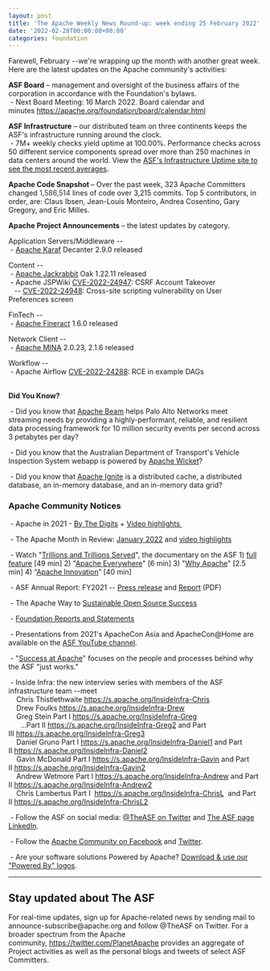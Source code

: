 ```yaml
---
layout: post
title: 'The Apache Weekly News Round-up: week ending 25 February 2022'
date: '2022-02-28T00:00:00+00:00'
categories: foundation
---
```

<p></p><p></p><p></p><p></p><p></p><p></p><p></p><p></p><p></p><p></p><p></p><p></p><p></p><p></p><p></p><p></p><p></p><p></p><p>Farewell, February --we're wrapping up the month with another great week. Here are the latest updates on the Apache
 community's activities:</p><span style="font-weight: 700;">ASF Board</span>&nbsp;– management and oversight of the business affairs of the corporation in accordance with the Foundation's bylaws.<br>&nbsp;- Next Board Meeting: 16 March 2022. Board calendar and minutes&nbsp;<a href="https://apache.org/foundation/board/calendar.html" target="_blank">https://apache.org/foundation/board/calendar.html</a><p></p><p><span style="font-weight: 700;">ASF Infrastructure</span>&nbsp;– our distributed team on three continents keeps the ASF's infrastructure running around the clock.<br>&nbsp;-
 7M+ weekly checks yield uptime at 100.00%. Performance checks across 50 
different service components spread over more than 250 machines in data 
centers around the world. View the <a href="http://www.apache.org/uptime/" target="_blank">ASF's Infrastructure Uptime site to see the most recent averages</a>. <br></p><p><span style="font-weight: 700;">Apache Code Snapshot&nbsp;</span>–
 Over the past week, 323 Apache Committers changed <span style="color: rgb(51, 51, 51);">1,586,514 </span>lines of 
code over 3,215 commits. Top 5 contributors, in order, are: Claus Ibsen, Jean-Louis Monteiro, Andrea Cosentino, Gary Gregory, and Eric Milles.&nbsp; <span></span></p><p><span style="font-weight: 700;"></span></p><p><span style="font-weight: 700;">Apache Project Announcements</span>&nbsp;– the latest updates by category.</p>Application Servers/Middleware --<br>&nbsp;- <a href="https://karaf.apache.org/" target="_blank">Apache </a><span class="il"><a href="https://karaf.apache.org/" target="_blank">Karaf</a></span> Decanter 2.9.0 released<p></p>Content -- <br>&nbsp;- <a href="http://jackrabbit.apache.org/" target="_blank">Apache </a><span class="il"><a href="http://jackrabbit.apache.org/" target="_blank">Jackrabbit</a></span> <span class="il">Oak</span> 1.22.11 released <br>&nbsp;- Apache <span class="il">JSPWiki</span> <a href="https://s.apache.org/v3l9f" target="_blank">CVE-2022-24947</a>: CSRF Account Takeover <br>&nbsp;&nbsp; -- <a href="https://s.apache.org/pqdy0" target="_blank">CVE-2022-24948</a>: Cross-site scripting vulnerability on User Preferences screen<p></p>FinTech --<br>&nbsp;- <a href="http://fineract.apache.org/" target="_blank">Apache </a><span class="il"><a href="http://fineract.apache.org/" target="_blank">Fineract</a></span> 1.6.0 released <br>
<p></p>Network Client -- <br>&nbsp;- <a href="https://mina.apache.org" target="_blank">Apache </a><span class="il"><a href="https://mina.apache.org" target="_blank">MINA</a></span> 2.0.23, 2.1.6 released <a href="https://mina.apache.org" rel="noreferrer" target="_blank" data-saferedirecturl="https://www.google.com/url?q=https://mina.apache.org&amp;source=gmail&amp;ust=1645885178756000&amp;usg=AOvVaw0naWt0Va7ROQQDGwElvS-3"></a><p></p><p>Workflow --<br>&nbsp;- Apache Airflow <a href="https://s.apache.org/8fsz4" target="_blank">CVE-2022-24288</a>: RCE in example DAGs<br></p><p></p><p></p><p></p><p></p><p></p><p></p><p><span style="font-weight: 700;"><br>Did You Know?</span><br></p><p>&nbsp;- Did you know that <a href="https://beam.apache.org/" target="_blank">Apache Beam</a> helps Palo Alto Networks meet streaming 
needs by providing a highly-performant, reliable, and resilient data 
processing framework for 10 million security events per second across 3 
petabytes per day? <br></p><p>&nbsp;- Did you know that the Australian Department of Transport's Vehicle Inspection System webapp is powered by <a href="https://wicket.apache.org/" target="_blank">Apache Wicket</a>? <br></p><p>&nbsp;- Did you know that <a href="https://ignite.apache.org/" target="_blank">Apache Ignite</a> is a distributed cache, a distributed 
database, an in-memory database, and an in-memory data grid?&nbsp;</p><h3>Apache Community Notices</h3><p>&nbsp;- Apache in 2021 - <a href="https://s.apache.org/Apache2021Digits" target="_blank">By The Digits</a> + <a href="https://youtu.be/GU0SV_2tWkU" target="_blank">Video highlights&nbsp;</a></p><p>&nbsp;- The Apache Month in Review: <a href="https://s.apache.org/January2022" target="_blank">January 2022</a> and <a href="https://youtu.be/goxIRFMIi-w" target="_blank">video highlights</a></p><p>&nbsp;- Watch "<a href="https://www.youtube.com/watch?v=JUt2nb0mgwg" target="_blank" style="background-color: rgb(255, 255, 255);">Trillions and Trillions Served</a>", the documentary on the ASF 1)&nbsp;<a href="https://www.youtube.com/watch?v=JUt2nb0mgwg" target="_blank" style="background-color: rgb(255, 255, 255);">full feature</a>&nbsp;[49 min] 2) "<a href="https://www.youtube.com/watch?v=nXtIti9jMFI" target="_blank" style="background-color: rgb(255, 255, 255);">Apache Everywhere</a>" [6 min] 3) "<a href="https://www.youtube.com/watch?v=YM5dLvNatRs" target="_blank" style="background-color: rgb(255, 255, 255);">Why Apache</a>" [2.5 min] 4)&nbsp;“<a href="https://www.youtube.com/watch?v=qkvqJaX4S50" target="_blank" style="background-color: rgb(255, 255, 255);">Apache Innovation</a>” [40 min]&nbsp;</p><p>&nbsp;- ASF Annual Report: FY2021 --&nbsp;<a href="https://blogs.apache.org/foundation/entry/the-apache-software-foundation-announces78" target="_blank">Press release</a>&nbsp;and&nbsp;<a href="https://www.apache.org/foundation/docs/FY2021AnnualReport.pdf" target="_blank">Report</a>&nbsp;(PDF)</p><p>&nbsp;- The Apache Way to&nbsp;<a href="https://s.apache.org/GhnI" target="_blank">Sustainable Open Source Success</a>&nbsp;</p><p>&nbsp;-&nbsp;<a href="http://www.apache.org/foundation/reports.html" target="_blank">Foundation Reports and Statements</a><br></p><p>&nbsp;- Presentations from 2021's ApacheCon Asia and ApacheCon@Home are available on the&nbsp;<a href="https://www.youtube.com/c/TheApacheFoundation/" target="_blank" style="background-color: rgb(255, 255, 255);">ASF YouTube channel</a>.</p><p>&nbsp;- "<a href="https://blogs.apache.org/foundation/category/SuccessAtApache" target="_blank">Success at Apache</a>" focuses on the people and processes behind why the ASF "just works."&nbsp;<br></p><div><p>&nbsp;- Inside Infra: the new interview series with members of the ASF infrastructure team --meet&nbsp;<br>&nbsp; &nbsp; Chris Thistlethwaite&nbsp;<a href="https://s.apache.org/InsideInfra-Chris" target="_blank">https://s.apache.org/InsideInfra-Chris</a><br>&nbsp; &nbsp; Drew Foulks&nbsp;<a href="https://s.apache.org/InsideInfra-Drew" rel="noreferrer" target="_blank" data-saferedirecturl="https://www.google.com/url?q=https://s.apache.org/InsideInfra-Drew&amp;source=gmail&amp;ust=1588339104628000&amp;usg=AFQjCNF9dVEn48pV7o9HBG14sP9uprU8Xw">https://s.apache.org/InsideInf<wbr>ra-Drew</a><br>&nbsp; &nbsp; Greg Stein Part I&nbsp;<a href="https://s.apache.org/InsideInfra-Greg" target="_blank">https://s.apache.org/InsideInfra-Greg</a><br>&nbsp; &nbsp; &nbsp; ...Part II&nbsp;<a href="https://s.apache.org/InsideInfra-Greg2" target="_blank">https://s.apache.org/InsideInfra-Greg2</a>&nbsp;and Part III&nbsp;<a href="https://s.apache.org/InsideInfra-Greg3" target="_blank">https://s.apache.org/InsideInfra-Greg3</a><br>&nbsp; &nbsp; Daniel Gruno Part I&nbsp;<a href="https://s.apache.org/InsideInfra-Daniel1" target="_blank">https://s.apache.org/InsideInfra-Daniel1</a>&nbsp;and Part II&nbsp;<a href="https://s.apache.org/InsideInfra-Daniel2" target="_blank">https://s.apache.org/InsideInfra-Daniel2</a><br>&nbsp;&nbsp;&nbsp; Gavin McDonald Part I&nbsp;<a href="https://s.apache.org/InsideInfra-Gavin" target="_blank">https://s.apache.org/InsideInfra-Gavin</a>&nbsp;and Part II&nbsp;<a href="https://s.apache.org/InsideInfra-Gavin2" target="_blank">https://s.apache.org/InsideInfra-Gavin2</a><br>&nbsp;&nbsp;&nbsp; Andrew Wetmore Part I&nbsp;<a href="https://s.apache.org/InsideInfra-Andrew" target="_blank">https://s.apache.org/InsideInfra-Andrew</a>&nbsp;and Part II&nbsp;<a href="https://s.apache.org/InsideInfra-Andrew2" target="_blank">https://s.apache.org/InsideInfra-Andrew2</a><br>&nbsp; &nbsp; Chris Lambertus Part I&nbsp;&nbsp;<a href="https://s.apache.org/InsideInfra-ChrisL" target="_blank">https://s.apache.org/InsideInfra-ChrisL</a>&nbsp; and Part II&nbsp;<a href="https://s.apache.org/InsideInfra-ChrisL2" target="_blank">https://s.apache.org/InsideInfra-ChrisL2</a></p></div><div><p>&nbsp;- Follow the ASF on social media:&nbsp;<a href="https://twitter.com/TheASF" target="_blank">@TheASF on Twitter</a>&nbsp;and&nbsp;<a href="https://www.linkedin.com/company/the-apache-software-foundation" target="_blank">The ASF page LinkedIn</a>.&nbsp;<br></p><p>&nbsp;- Follow the&nbsp;<a href="https://www.facebook.com/ApacheSoftwareFoundation/" target="_blank">Apache Community on Facebook</a>&nbsp;and&nbsp;<a href="https://twitter.com/ApacheCommunity" target="_blank">Twitter</a>.&nbsp;</p></div><div>&nbsp;- Are your software solutions Powered by Apache?&nbsp;<a href="http://www.apache.org/foundation/press/kit/#poweredby" target="_blank">Download &amp; use our "Powered By" logos</a>.<br></div><p><span class="LrzXr"></span><span class="LrzXr"></span></p><div><hr><h2>Stay updated about The ASF</h2><p>For
 real-time updates, sign up for Apache-related news by sending mail to 
announce-subscribe@apache.org and follow @TheASF on Twitter. For a 
broader spectrum from the Apache community,&nbsp;<a href="https://twitter.com/PlanetApache">https://twitter.com/PlanetApache</a>&nbsp;provides an aggregate of Project activities as well as the personal blogs and tweets of select ASF Committers.</p></div><p></p><p></p><p></p><p></p><p></p><p></p><p></p><p></p><p></p><p></p><p></p><p></p><p></p><p></p><p></p><p></p><p></p><p></p><p></p><p></p><p></p><p></p><p></p><p></p><p></p><p></p><p></p><p></p><p></p><p></p><p></p><p></p><p></p><p></p><p></p>
